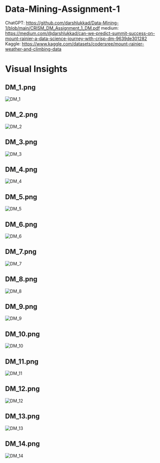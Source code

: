 # Data-Mining-Assignment-1
ChatGPT: https://github.com/darshlukkad/Data-Mining-1/blob/main/CRISM_DM_Assignment_1_DM.pdf
medium: https://medium.com/@darshlukkad/can-we-predict-summit-success-on-mount-rainier-a-data-science-journey-with-crisp-dm-9639de301282
Kaggle: https://www.kaggle.com/datasets/codersree/mount-rainier-weather-and-climbing-data

# Visual Insights

## DM_1.png
![DM_1](graphs/DM_1.png)

## DM_2.png
![DM_2](graphs/DM_2.png)

## DM_3.png
![DM_3](graphs/DM_3.png)

## DM_4.png
![DM_4](graphs/DM_4.png)

## DM_5.png
![DM_5](graphs/DM_5.png)

## DM_6.png
![DM_6](graphs/DM_6.png)

## DM_7.png
![DM_7](graphs/DM_7.png)

## DM_8.png
![DM_8](graphs/DM_8.png)

## DM_9.png
![DM_9](graphs/DM_9.png)

## DM_10.png
![DM_10](graphs/DM_10.png)

## DM_11.png
![DM_11](graphs/DM_11.png)

## DM_12.png
![DM_12](graphs/DM_12.png)

## DM_13.png
![DM_13](graphs/DM_13.png)

## DM_14.png
![DM_14](graphs/DM_14.png)

